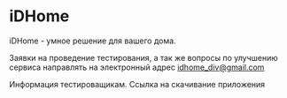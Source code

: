 # iDHome
iDHome - умное решение для вашего дома.

Заявки на проведение тестирования, а так же вопросы по улучшению сервиса направлять на электронный адрес idhome_div@gmail.com

Информация тестироващикам. Ссылка на скачивание приложения 
